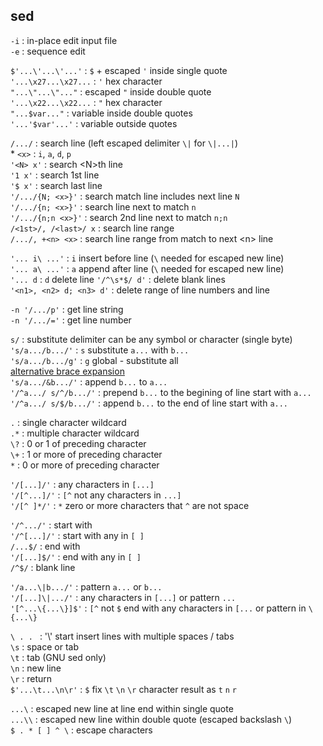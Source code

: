 sed
---

`-i` : in-place edit input file  
`-e` : sequence edit  

`$'...\'...\'...'` : `$` + escaped `'` inside single quote  
`'...\x27...\x27...` : `'` hex character  
`"...\"...\"..."` : escaped `"` inside double quote  
`'...\x22...\x22...` : `"` hex character  
`"...$var..."` : variable inside double quotes  
`'...'$var'...'` : variable outside quotes  
  
`/.../` : search line (left escaped delimiter `\|` for `\|...|`)  
\* `<x>` : `i`, `a`, `d`, `p`  
`'<N> x'` : search \<N\>th line  
`'1 x'` : search 1st line  
`'$ x'` : search last line  
`'/.../{N; <x>}'` : search match line includes next line `N`  
`'/.../{n; <x>}'` : search line next to match `n`  
`'/.../{n;n <x>}'` : search 2nd line next to match `n;n`  
`/<1st>/, /<last>/ x` : search line range  
`/.../, +<n> <x>` : search line range from match to next \<n\> line  

`'... i\ ...'` : `i` insert before line (`\` needed for escaped new line)  
`'... a\ ...'` : `a` append after line (`\` needed for escaped new line)  
`'... d` : `d` delete line
`'/^\s*$/ d'` : delete blank lines  
`'<n1>, <n2> d; <n3> d'` : delete range of line numbers and line

`-n '/.../p'` : get line string  
`-n '/.../='` : get line number  

`s/` : substitute delimiter can be any symbol or character (single byte)  
`'s/a.../b.../'` : `s` substitute `a...` with `b...`  
`'s/a.../b.../g'` : `g` global - substitute all  
[alternative brace expansion](https://github.com/rern/tips/blob/master/bash/string_extract_edit.md)  
`'s/a.../&b.../'` : append `b...` to `a...`  
`'/^a.../ s/^/b.../'` : prepend `b...` to the begining of line start with `a...`  
`'/^a.../ s/$/b.../'` : append `b...` to the end of line start with `a...`  

`.` : single character wildcard  
`.*` : multiple character wildcard  
`\?` : 0 or 1 of preceding character  
`\+` : 1 or more of preceding character  
`*` : 0 or more of preceding character  

`'/[...]/'` : any characters in `[...]`  
`'/[^...]/'` : `[^` not any characters in `...]`  
`'/[^ ]*/'` : `*` zero or more characters that `^` are not space  

`'/^.../'` : start with  
`'/^[...]/'` : start with any in `[ ]`  
`/...$/` : end with  
`'/[...]$/'` : end with any in `[ ]`  
`/^$/` : blank line  

`'/a...\|b.../'` : pattern `a...` or `b...`  
`'/[...]\|.../'` : any characters in `[...]` or pattern `...`  
`'[^...\{...\}]$'` : `[^` not `$` end with any characters in `[...` or pattern in `\{...\}`

`\ . . ` : '\\' start insert lines with multiple spaces / tabs  
`\s` : space or tab  
`\t` : tab (GNU sed only)  
`\n` : new line  
`\r` : return  
`$'...\t...\n\r'` : `$` fix `\t` `\n` `\r` character result as `t` `n` `r`  

`...\` : escaped new line at line end within single quote  
`...\\` : escaped new line within double quote (escaped backslash `\`)  
`$ . * [ ] ^ \` : escape characters   
